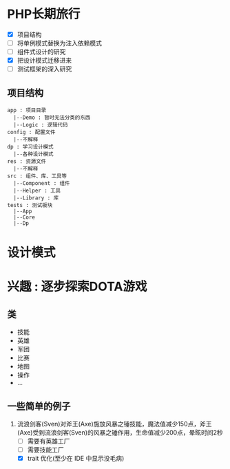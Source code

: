 # PHP长期旅行

- [x] 项目结构
- [ ] 将单例模式替换为注入依赖模式
- [ ] 组件式设计的研究
- [x] 把设计模式迁移进来
- [ ] 测试框架的深入研究

## 项目结构
```
app : 项目目录
  |--Demo : 暂时无法分类的东西
  |--Logic : 逻辑代码
config : 配置文件
  |--不解释
dp : 学习设计模式
  |--各种设计模式
res : 资源文件
  |--不解释
src : 组件、库、工具等
  |--Component : 组件
  |--Helper : 工具
  |--Library : 库
tests : 测试板块
  |--App
  |--Core
  |--Dp
```

# 设计模式

# 兴趣 : 逐步探索DOTA游戏

## 类

- 技能
- 英雄
- 军团
- 比赛
- 地图
- 操作
- ...

## 一些简单的例子

1. 流浪剑客(Sven)对斧王(Axe)施放风暴之锤技能，魔法值减少150点，斧王(Axe)受到流浪剑客(Sven)的风暴之锤作用，生命值减少200点，晕眩时间2秒
    -[ ] 需要有英雄工厂
    -[ ] 需要技能工厂
    -[x] trait 优化(至少在 IDE 中显示没毛病)
